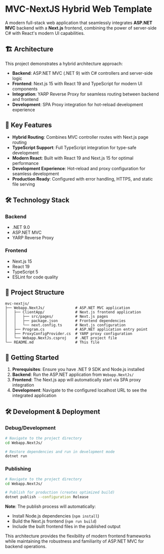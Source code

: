 # MVC-NextJS Hybrid Web Template

A modern full-stack web application that seamlessly integrates **ASP.NET MVC** backend with a **Next.js** frontend, combining the power of server-side C# with React's modern UI capabilities.

## 🏗️ Architecture

This project demonstrates a hybrid architecture approach:

- **Backend**: ASP.NET MVC (.NET 9) with C# controllers and server-side logic
- **Frontend**: Next.js 15 with React 19 and TypeScript for modern UI components
- **Integration**: YARP Reverse Proxy for seamless routing between backend and frontend
- **Development**: SPA Proxy integration for hot-reload development experience

## 🚀 Key Features

- **Hybrid Routing**: Combines MVC controller routes with Next.js page routing
- **TypeScript Support**: Full TypeScript integration for type-safe development
- **Modern React**: Built with React 19 and Next.js 15 for optimal performance
- **Development Experience**: Hot-reload and proxy configuration for seamless development
- **Production Ready**: Configured with error handling, HTTPS, and static file serving

## 🛠️ Technology Stack

### Backend
- .NET 9.0
- ASP.NET MVC
- YARP Reverse Proxy

### Frontend
- Next.js 15
- React 19
- TypeScript 5
- ESLint for code quality

## 📁 Project Structure

```
mvc-nextjs/
├── Webapp.NextJs/              # ASP.NET MVC application
│   ├── ClientApp/              # Next.js frontend application
│   │   ├── src/pages/          # Next.js pages
│   │   ├── package.json        # Frontend dependencies
│   │   └── next.config.ts      # Next.js configuration
│   ├── Program.cs              # ASP.NET application entry point
│   ├── ProxyConfigProvider.cs  # YARP proxy configuration
│   └── Webapp.NextJs.csproj    # .NET project file
└── README.md                   # This file
```

## 🚦 Getting Started

1. **Prerequisites**: Ensure you have .NET 9 SDK and Node.js installed
2. **Backend**: Run the ASP.NET application from `Webapp.NextJs/`
3. **Frontend**: The Next.js app will automatically start via SPA proxy integration
4. **Development**: Navigate to the configured localhost URL to see the integrated application

## 🛠️ Development & Deployment

### Debug/Development
```bash
# Navigate to the project directory
cd Webapp.NextJs/

# Restore dependencies and run in development mode
dotnet run
```

### Publishing
```bash
# Navigate to the project directory
cd Webapp.NextJs/

# Publish for production (creates optimized build)
dotnet publish --configuration Release
```

**Note**: The publish process will automatically:
- Install Node.js dependencies (`npm install`)
- Build the Next.js frontend (`npm run build`)
- Include the built frontend files in the published output

This architecture provides the flexibility of modern frontend frameworks while maintaining the robustness and familiarity of ASP.NET MVC for backend operations.
